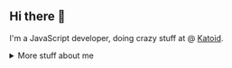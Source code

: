 ## Hi there 👋

I'm a JavaScript developer, doing crazy stuff at @ [Katoid](https://katoid.com/).




<details>
<summary>
  More stuff about me
</summary>


👌



<!--
**llorenspujol/llorenspujol** is a ✨ _special_ ✨ repository because its `README.md` (this file) appears on your GitHub profile.

Here are some project I am involved on:

- 🔭 I’m currently working on ...
- 🌱 I’m currently learning ...
- 👯 I’m looking to collaborate on ...
- 🤔 I’m looking for help with ...
- 💬 Ask me about ...
- 📫 How to reach me: ...
- 😄 Pronouns: ...
- ⚡ Fun fact: ...
-->

